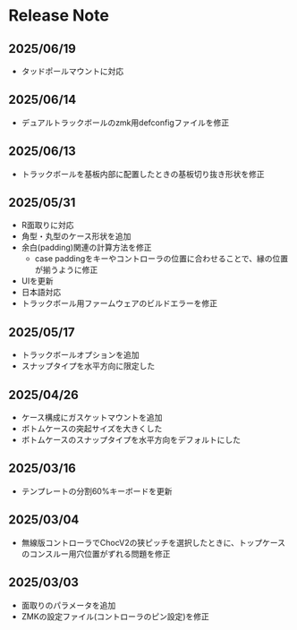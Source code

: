 
# Release Note

## 2025/06/19

* タッドポールマウントに対応

## 2025/06/14

* デュアルトラックボールのzmk用defconfigファイルを修正

## 2025/06/13

* トラックボールを基板内部に配置したときの基板切り抜き形状を修正

## 2025/05/31

* R面取りに対応
* 角型・丸型のケース形状を追加
* 余白(padding)関連の計算方法を修正
  * case paddingをキーやコントローラの位置に合わせることで、縁の位置が揃うように修正
* UIを更新
* 日本語対応
* トラックボール用ファームウェアのビルドエラーを修正

## 2025/05/17

* トラックボールオプションを追加
* スナップタイプを水平方向に限定した

## 2025/04/26

* ケース構成にガスケットマウントを追加
* ボトムケースの突起サイズを大きくした
* ボトムケースのスナップタイプを水平方向をデフォルトにした

## 2025/03/16

* テンプレートの分割60%キーボードを更新

## 2025/03/04

* 無線版コントローラでChocV2の狭ピッチを選択したときに、トップケースのコンスルー用穴位置がずれる問題を修正

## 2025/03/03

* 面取りのパラメータを追加
* ZMKの設定ファイル(コントローラのピン設定)を修正
